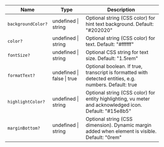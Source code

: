 Name | Type | Description |
------ | ------ | ------ |
`backgroundColor?` | undefined \| string | Optional string (CSS color) for hint text background. Default: "#202020" |
`color?` | undefined \| string | Optional string (CSS color) for text. Default: "#ffffff" |
`fontSize?` | undefined \| string | Optional CSS string for text size. Default: "1.5rem" |
`formatText?` | undefined \| false \| true | Optional boolean. If true, transcript is formatted with detected entities, e.g. numbers. Default: true |
`highlightColor?` | undefined \| string | Optional string (CSS color) for entity highlighting, vu meter and acknowledged icon. Default: "#15e8b5" |
`marginBottom?` | undefined \| string | Optional string (CSS dimension). Dynamic margin added when element is visible. Default: "0rem" |

